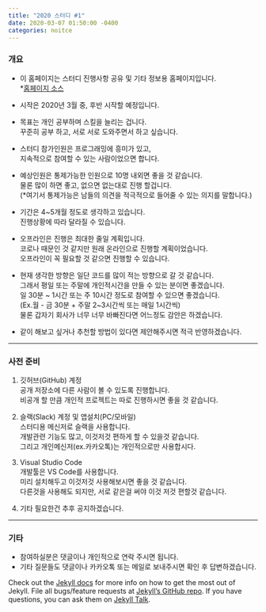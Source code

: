 ```yaml
---
title: "2020 스터디 #1"
date: 2020-03-07 01:50:00 -0400
categories: noitce
---
```


### 개요
- 이 홈페이지는 스터디 진행사항 공유 및 기타 정보용 홈페이지입니다.   
*[홈페이지 소스](https://github.com/2020study/2020study.github.io)

- 시작은 2020년 3월 중, 후반 시작할 예정입니다.

- 목표는 개인 공부하며 스킬을 늘리는 겁니다.   
꾸준히 공부 하고, 서로 서로 도와주면서 하고 싶습니다.  

- 스터디 참가인원은 프로그래밍에 흥미가 있고,   
지속적으로 참여할 수 있는 사람이었으면 합니다.

- 예상인원은 통제가능한 인원으로 10명 내외면 좋을 것 같습니다.   
물론 많이 하면 좋고, 없으면 없는대로 진행 할겁니다.   
(*여기서 통제가능은 남들의 의견을 적극적으로 들어줄 수 있는 의지를 말합니다.)

- 기간은 4~5개월 정도로 생각하고 있습니다.   
진행상황에 따라 달라질 수 있습니다.

- 오프라인은 진행은 최대한 줄일 계획입니다.   
코로나 때문인 것 같지만 원래 온라인으로 진행할 계획이었습니다.   
오프라인이 꼭 필요할 것 같으면 진행할 수 있습니다.

- 현재 생각한 방향은 일단 코드를 많이 적는 방향으로 갈 것 같습니다.   
그래서 평일 또는 주말에 개인적시간을 만들 수 있는 분이면 좋겠습니다.  
일 30분 ~ 1시간 또는 주 10시간 정도로 참여할 수 있으면 좋겠습니다.   
(Ex.월 - 금 30분 + 주말 2~3시간씩 또는 매일 1시간씩)   
물론 갑자기 회사가 너무 너무 바빠진다면 어느정도 감안은 하겠습니다.

- 같이 해보고 싶거나 추천할 방법이 있다면 제안해주시면 적극 반영하겠습니다.

---

### 사전 준비
1. 깃허브(GitHub) 계정   
공개 저장소에 다른 사람이 볼 수 있도록 진행합니다.   
비공개 할 만큼 개인적 프로젝트는 따로 진행하시면 좋을 것 같습니다.

2. 슬랙(Slack) 계정 및 앱설치(PC/모바일)   
스터디용 메신저로 슬랙을 사용합니다.   
개발관련 기능도 많고, 이것저것 편하게 할 수 있을것 같습니다.   
그리고 개인메신저(ex.카카오톡)는 개인적으로만 사용합시다.   

3. Visual Studio Code   
개발툴은 VS Code를 사용합니다.   
미리 설치해두고 이것저것 사용해보시면 좋을 것 같습니다.   
다른것을 사용해도 되지만, 서로 같은걸 써야 이것 저것 편할것 같습니다.

4. 기타 필요한건 추후 공지하겠습니다.

---

### 기타
- 참여하실분은 댓글이나 개인적으로 연락 주시면 됩니다.
- 기타 질문들도 댓글이나 카카오톡 또는 메일로 보내주시면 확인 후 답변하겠습니다.


Check out the [Jekyll docs][jekyll-docs] for more info on how to get the most out of Jekyll. File all bugs/feature requests at [Jekyll’s GitHub repo][jekyll-gh]. If you have questions, you can ask them on [Jekyll Talk][jekyll-talk].

[jekyll-docs]: https://jekyllrb.com/docs/home
[jekyll-gh]:   https://github.com/jekyll/jekyll
[jekyll-talk]: https://talk.jekyllrb.com/
